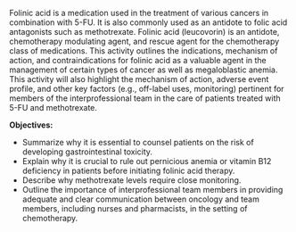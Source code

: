 Folinic acid is a medication used in the treatment of various cancers in combination with 5-FU. It is also commonly used as an antidote to folic acid antagonists such as methotrexate. Folinic acid (leucovorin) is an antidote, chemotherapy modulating agent, and rescue agent for the chemotherapy class of medications. This activity outlines the indications, mechanism of action, and contraindications for folinic acid as a valuable agent in the management of certain types of cancer as well as megaloblastic anemia. This activity will also highlight the mechanism of action, adverse event profile, and other key factors (e.g., off-label uses, monitoring) pertinent for members of the interprofessional team in the care of patients treated with 5-FU and methotrexate.

**Objectives:**
- Summarize why it is essential to counsel patients on the risk of developing gastrointestinal toxicity. 
- Explain why it is crucial to rule out pernicious anemia or vitamin B12 deficiency in patients before initiating folinic acid therapy.
- Describe why methotrexate levels require close monitoring.
- Outline the importance of interprofessional team members in providing adequate and clear communication between oncology and team members, including nurses and pharmacists, in the setting of chemotherapy.